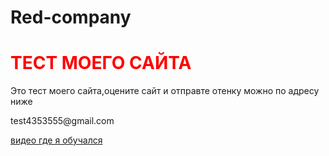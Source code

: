 # Red-company
<!DOCTYPE html>
<html>
   <head>
<title>сайт</title>
<meta charset="utf-8">
<meta name="keywords" content="тест, html, сайт">
<meta name="description" content="тест">
<link rel="shortcut icon" href="https://atom.io/favicon.ico">
   </head>
  <body>
    <h1 style="color:red">ТЕСТ МОЕГО САЙТА</h1>
<p>Это тест моего сайта,оцените сайт и отправте отенку можно по адресу ниже </p>
<p>tеst4353555@gmail.com</p>
<p><a href="https://www.youtube.com/watch?v=4jYYHaTwWvY&t=1276s">видео где я обучался</a></p>
  </body>
</html>
